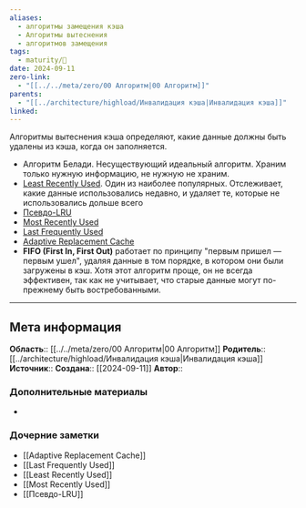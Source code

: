 ```yaml
---
aliases:
  - алгоритмы замещения кэша
  - Алгоритмы вытеснения
  - алгоритмов замещения
tags:
  - maturity/🌱
date: 2024-09-11
zero-link:
  - "[[../../meta/zero/00 Алгоритм|00 Алгоритм]]"
parents:
  - "[[../architecture/highload/Инвалидация кэша|Инвалидация кэша]]"
linked:
---
```

Алгоритмы вытеснения кэша определяют, какие данные должны быть удалены из кэша, когда он заполняется.

- Алгоритм Белади. Несуществующий идеальный алгоритм. Храним только нужную информацию, не нужную не храним.
- [Least Recently Used](Least%20Recently%20Used.md). Один из наиболее популярных. Отслеживает, какие данные использовались недавно, и удаляет те, которые не использовались дольше всего
- [Псевдо-LRU](Псевдо-LRU.md)
- [Most Recently Used](Most%20Recently%20Used.md)
- [Last Frequently Used](Last%20Frequently%20Used.md)
- [Adaptive Replacement Cache](Adaptive%20Replacement%20Cache.md)
- **FIFO (First In, First Out)** работает по принципу "первым пришел — первым ушел", удаляя данные в том порядке, в котором они были загружены в кэш. Хотя этот алгоритм проще, он не всегда эффективен, так как не учитывает, что старые данные могут по-прежнему быть востребованными.
***
## Мета информация
**Область**:: [[../../meta/zero/00 Алгоритм|00 Алгоритм]]
**Родитель**:: [[../architecture/highload/Инвалидация кэша|Инвалидация кэша]]
**Источник**:: 
**Создана**:: [[2024-09-11]]
**Автор**:: 
### Дополнительные материалы
- 
### Дочерние заметки
<!-- QueryToSerialize: LIST FROM [[]] WHERE contains(Родитель, this.file.link) or contains(parents, this.file.link) -->
<!-- SerializedQuery: LIST FROM [[]] WHERE contains(Родитель, this.file.link) or contains(parents, this.file.link) -->
- [[Adaptive Replacement Cache]]
- [[Last Frequently Used]]
- [[Least Recently Used]]
- [[Most Recently Used]]
- [[Псевдо-LRU]]
<!-- SerializedQuery END -->
